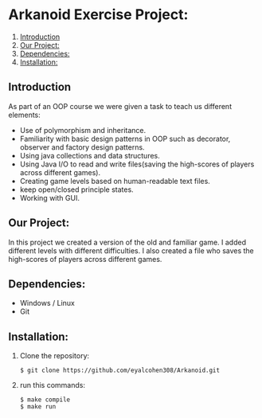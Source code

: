 # Arkanoid Exercise Project:  
1. [Introduction](#introduction)  
2. [Our Project:](#our-project)  
3. [Dependencies:](#dependencies)  
4. [Installation:](#installation)


## Introduction
As part of an OOP course we were given a task to teach us different elements:
* Use of polymorphism and inheritance.
* Familiarity with basic design patterns in OOP such as decorator, observer and factory design patterns.
* Using java collections and data structures.
* Using Java I/O to read and write files(saving the high-scores of players across different games).
* Creating game levels based on human-readable text files.
* keep open/closed principle states.
* Working with GUI.

## Our Project:
In this project we created a version of the old and familiar game. I added different levels with different difficulties.
I also created a file who saves the high-scores of players across different games.

## Dependencies:
* Windows / Linux
* Git

## Installation:
1. Clone the repository:  
    ```
    $ git clone https://github.com/eyalcohen308/Arkanoid.git
    ```
2. run this commands:
    ```
    $ make compile
    $ make run
    ```
